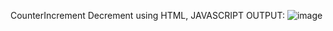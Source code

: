 CounterIncrement Decrement using HTML, JAVASCRIPT
OUTPUT:
![image](https://github.com/user-attachments/assets/60ae8c4a-993a-4dd1-a0aa-438657d03fc6)
